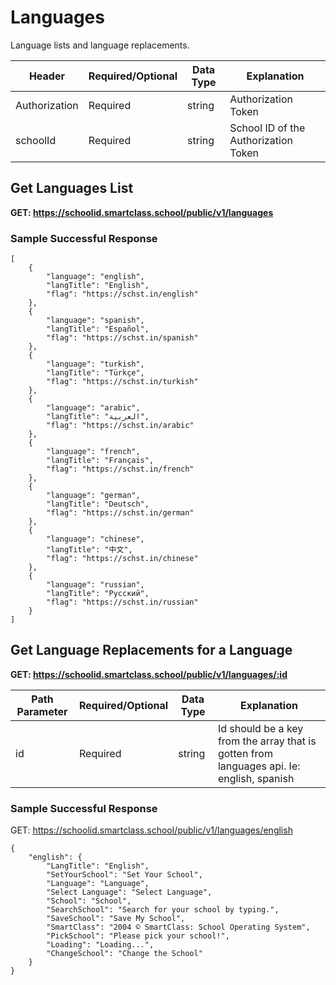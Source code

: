 # Languages
Language lists and language replacements.

Header | Required/Optional | Data Type | Explanation
------ | ----------------- | --------- | -----------
Authorization | Required | string | Authorization Token
schoolId | Required | string | School ID of the Authorization Token


## Get Languages List

**GET: https://schoolid.smartclass.school/public/v1/languages**

### Sample Successful Response
```
[
    {
        "language": "english",
        "langTitle": "English",
        "flag": "https://schst.in/english"
    },
    {
        "language": "spanish",
        "langTitle": "Español",
        "flag": "https://schst.in/spanish"
    },
    {
        "language": "turkish",
        "langTitle": "Türkçe",
        "flag": "https://schst.in/turkish"
    },
    {
        "language": "arabic",
        "langTitle": "العربية",
        "flag": "https://schst.in/arabic"
    },
    {
        "language": "french",
        "langTitle": "Français",
        "flag": "https://schst.in/french"
    },
    {
        "language": "german",
        "langTitle": "Deutsch",
        "flag": "https://schst.in/german"
    },
    {
        "language": "chinese",
        "langTitle": "中文",
        "flag": "https://schst.in/chinese"
    },
    {
        "language": "russian",
        "langTitle": "Pусский",
        "flag": "https://schst.in/russian"
    }
]
```


## Get Language Replacements for a Language

**GET: https://schoolid.smartclass.school/public/v1/languages/:id**

Path Parameter | Required/Optional | Data Type | Explanation
-------------- | ----------------- | --------- | -----------
id | Required | string | Id should be a key from the array that is gotten from languages api. Ie: english, spanish


### Sample Successful Response
GET: https://schoolid.smartclass.school/public/v1/languages/english
```
{
    "english": {
        "LangTitle": "English",
        "SetYourSchool": "Set Your School",
        "Language": "Language",
        "Select Language": "Select Language",
        "School": "School",
        "SearchSchool": "Search for your school by typing.",
        "SaveSchool": "Save My School",
        "SmartClass": "2004 © SmartClass: School Operating System",
        "PickSchool": "Please pick your school!",
        "Loading": "Loading...",
        "ChangeSchool": "Change the School"
    }
}
```
